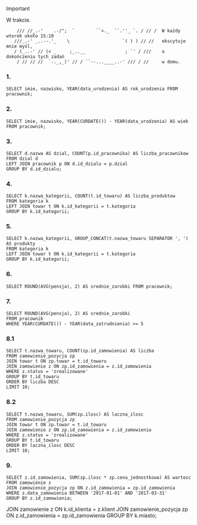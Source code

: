 > [!IMPORTANT]
> W trakcie.
```
    /// //_.-'    .-/";  `        ``<._  ``.''_ `. / // /  W każdy wtorek około 15:10
   ///_.-' _..--.'_    \                    `( ) ) // //   ekscytuje mnie myśl,
   / (_..-' // (< _     ;_..__               ; `' / ///    o dokończeniu tych zadań
    / // // //  `-._,_)' // / ``--...____..-' /// / //     w domu.
```
### 1.
``` MySQL
SELECT imie, nazwisko, YEAR(data_urodzenia) AS rok_urodzenia FROM pracownik;
```

### 2.
``` MySQL
SELECT imie, nazwisko, YEAR(CURDATE()) - YEAR(data_urodzenia) AS wiek 
FROM pracownik;
```

### 3.
``` MySQL
SELECT d.nazwa AS dzial, COUNT(p.id_pracownika) AS liczba_pracownikow
FROM dzial d
LEFT JOIN pracownik p ON d.id_dzialu = p.dzial
GROUP BY d.id_dzialu;
```


### 4.
``` MySQL
SELECT k.nazwa_kategorii, COUNT(t.id_towaru) AS liczba_produktow
FROM kategoria k
LEFT JOIN towar t ON k.id_kategorii = t.kategoria
GROUP BY k.id_kategorii;
```

### 5.
``` MySQL
SELECT k.nazwa_kategorii, GROUP_CONCAT(t.nazwa_towaru SEPARATOR ', ') AS produkty
FROM kategoria k
LEFT JOIN towar t ON k.id_kategorii = t.kategoria
GROUP BY k.id_kategorii;
```

### 6.
``` MySQL
SELECT ROUND(AVG(pensja), 2) AS srednie_zarobki FROM pracownik;
```

### 7.
``` MySQL
SELECT ROUND(AVG(pensja), 2) AS srednie_zarobki
FROM pracownik
WHERE YEAR(CURDATE()) - YEAR(data_zatrudnienia) >= 5
```

### 8.1
``` MySQL
SELECT t.nazwa_towaru, COUNT(zp.id_zamowienia) AS liczba
FROM zamowienie_pozycja zp
JOIN towar t ON zp.towar = t.id_towaru
JOIN zamowienie z ON zp.id_zamowienia = z.id_zamowienia
WHERE z.status = 'zrealizowane'
GROUP BY t.id_towaru
ORDER BY liczba DESC
LIMIT 10;
```

### 8.2
``` MySQL
SELECT t.nazwa_towaru, SUM(zp.ilosc) AS laczna_ilosc
FROM zamowienie_pozycja zp
JOIN towar t ON zp.towar = t.id_towaru
JOIN zamowienie z ON zp.id_zamowienia = z.id_zamowienia
WHERE z.status = 'zrealizowane'
GROUP BY t.id_towaru
ORDER BY laczna_ilosc DESC
LIMIT 10;
```

### 9.
``` MySQL
SELECT z.id_zamowienia, SUM(zp.ilosc * zp.cena_jednostkowa) AS wartosc
FROM zamowienie z
JOIN zamowienie_pozycja zp ON z.id_zamowienia = zp.id_zamowienia
WHERE z.data_zamowienia BETWEEN '2017-01-01' AND '2017-03-31'
GROUP BY z.id_zamowienia;
```

JOIN zamowienie z ON k.id_klienta = z.klient
JOIN zamowienie_pozycja zp ON z.id_zamowienia = zp.id_zamowienia
GROUP BY k.miasto;
```

